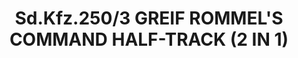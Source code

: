 ---
layout: product
title: "Sd.Kfz.250/3 GREIF ROMMEL'S COMMAND HALF-TRACK (2 IN 1)"
price: "9300" 
desc: "Maketa"
img_path: "/assets/img/DRA6911.webp"
brand: "Dragon"
available: false
special_offer: false
new: false
soon: false
cat: "010000"
subcat: "010600"
subsubcat: "0N/A"
sifra: "DRA6911"
popular: false
---
